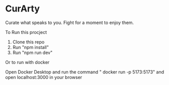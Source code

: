 # CurArty

Curate what speaks to you. Fight for a moment to enjoy them.

To Run this procject

1. Clone this repo
2. Run "npm install"
3. Run "npm run dev"

Or to run with docker

Open Docker Desktop and run the command " docker run -p 5173:5173" and open localhost:3000 in your browser
